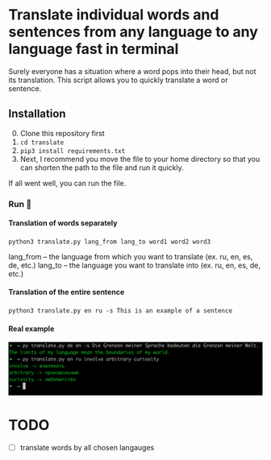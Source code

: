 # Translate individual words and sentences from any language to any language fast in terminal

Surely everyone has a situation where a word pops into their head, but not its translation. This script allows you to quickly translate a word or sentence.

## Installation
0. Clone this repository first  
1. `cd translate`
2. `pip3 install requirements.txt`
3. Next, I recommend you move the file to your home directory so that you can shorten the path to the file and run it quickly.

If all went well, you can run the file. 

### Run 🚀
#### Translation of words separately 
`python3 translate.py lang_from lang_to word1 word2 word3`

lang_from – the language from which you want to translate (ex. ru, en, es, de, etc.)
lang_to – the language you want to translate into (ex. ru, en, es, de, etc.)

#### Translation of the entire sentence
`python3 translate.py en ru -s This is an example of a sentence`

#### Real example
<img src="./example.png" alt="usage" width="800" />

# TODO 
- [ ] translate words by all chosen langauges